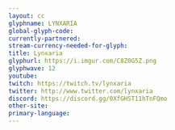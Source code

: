 ```yaml
---
layout: cc
glyphname: LYNXARIA
global-glyph-code: 
currently-partnered: 
stream-currency-needed-for-glyph: 
title: Lynxaria
glyphurl: https://i.imgur.com/C8Z0G5Z.png
glyphwave: 12
youtube: 
twitch: https://twitch.tv/lynxaria
twitter: http://www.twitter.com/lynxaria
discord: https://discord.gg/0XfGHST11hTnFQmo
other-site: 
primary-language: 
---
```


